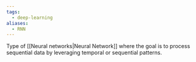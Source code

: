```yaml
---
tags:
  - deep-learning
aliases:
  - RNN
---
```

Type of [[Neural networks|Neural Network]] where the goal is to process sequential data by leveraging temporal or sequential patterns.

